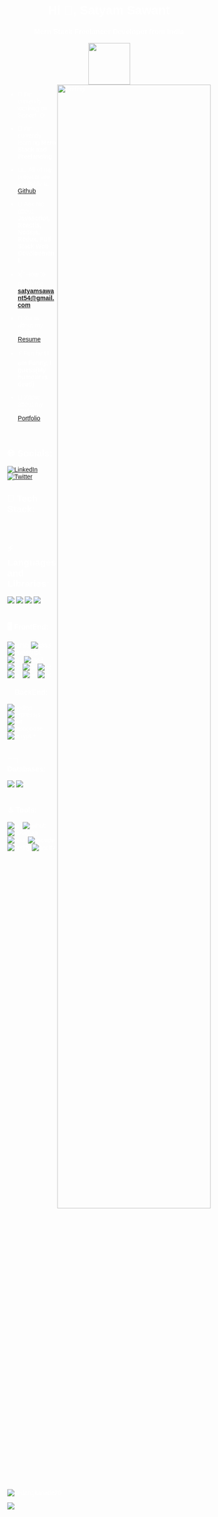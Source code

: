 <body style="background-image: url('https://encrypted-tbn0.gstatic.com/images?q=tbn:ANd9GcRKn5lAg9XJZu28A9Mhoe67yq2lIbygA9hCvmRt7ss5xw&s');
            background-size: cover;
            background-position: center;
            font-family: Arial, sans-serif;
            color: white;
            margin: 0;
            padding: 0;">
    <div style="max-width: 800px; margin: 0 auto; padding: 20px;">
<h1 align="center">Hi 👋, Satyam Sawant</h1>
<h3 align="center">Mern Stack Freelancer Developer from India</h3>
<div align=center>
 <img height="95" src="https://readme-typing-svg.herokuapp.com/?lines=SATYAM+SAWANT...;FULL+STACK+WEB+DEVELOPER;MERN+STACK+DEVELOPER;WEB+DEVELOPER;&color=cyan&center=true" />
</div>

<img  align="right" margin-top="30px" alt="Coding" width="350" height="80%" src="https://miro.medium.com/max/1360/1*zVnWJtyGOX_kUIDm6ccCfQ.gif">

- 🔭 I’m currently working on Socket IO 

- 🌱 I’m currently learning **Mern Stack and Freelancing**

- 👨‍💻 All of my projects are available at [Github](https://github.com/satyamsawant54/Satyam-Readme/blob/main/README.md)

- 💬 Ask me about **Javascript, Reactjs, Nodejs, Redux, Full Stack Web Development**.

- 📫 How to reach me **satyamsawant54@gmail.com**

- 📄 Know about my Projects [Resume](https://drive.google.com/file/d/1T1B2yO11Z3r1Dauf5IskSkYKGhGz1DQ0/view)

- ⚡ Fun fact **I am Funny, I guess(My humour is dead)**

- 📄 Know about my Profile [Portfolio](https://ss-personal-portfolio.netlify.app/)

</br>

## 🌐 Socials:

[![LinkedIn](https://img.shields.io/badge/LinkedIn-%230077B5.svg?logo=linkedin&logoColor=white&style=for-the-badge)](https://www.linkedin.com/in/satyam-sawant-a257802a7/) [![Twitter](https://img.shields.io/badge/Twitter-%231DA1F2.svg?logo=Twitter&logoColor=white&style=for-the-badge)](https://twitter.com/satyam_Dev10)
</br>

<h2 align="left"> 📌 Tech Stack:</h2>
</br>
<div display="flex">
<h2 align="left"> ⚡ Languages and Libraries:</h2>
<img src = "https://img.shields.io/badge/C-%2300599C.svg?style=for-the-badge&logo=c&logoColor=white">
<img src = "https://img.shields.io/badge/C++-%2300599C.svg?style=for-the-badge&logo=c%2B%2B&logoColor=white">
<img src = "https://img.shields.io/badge/Java-%23ED8B00.svg?style=for-the-badge&logo=java&logoColor=white">
<img src = "https://img.shields.io/badge/Python-3670A0?style=for-the-badge&logo=python&logoColor=ffdd54">

</div>
<br>
<div display="flex">
  <h3> 🖥️ FrontEnd: </h3>    
 <img src="https://img.shields.io/badge/html5-%23E34F26.svg?style=for-the-badge&logo=html5&logoColor=white" align="center" alt="html5">
 <img src = "https://img.shields.io/badge/css3-%231572B6.svg?style=for-the-badge&logo=css3&logoColor=white" align="center" alt="css3">
 <img src ="https://img.shields.io/badge/javascript-%23323330.svg?style=for-the-badge&logo=javascript&logoColor=%23F7DF1E" align="center" alt="javascript">
 <img src ="https://img.shields.io/badge/react-%23323330.svg?style=for-the-badge&logo=react&logoColor=blue&Color=black" align="center" alt="ejs">
 <img src = "https://img.shields.io/badge/redux-%231572B6.svg?style=for-the-badge&logo=redux&logoColor=white" align="center" alt="css3">
 <img src="https://img.shields.io/badge/Material UI-%23000000.svg?style=for-the-badge&logo=mui&logoColor=#00C7B7&color=red" align="center" alt="git"/>
 <img src="https://img.shields.io/badge/Next JS-%23000000.svg?style=for-the-badge&logo=Next.js&logoColor=#00C7B7&color=red" align="center" alt="git"/>
 <img src="https://img.shields.io/badge/Tailwind CSS-%23000000.svg?style=for-the-badge&logo=Tailwind CSS&logoColor=#00C7B7&color=red" align="center" alt="git"/><br>
<img src="https://img.shields.io/badge/Boostrap-%23000000.svg?style=for-the-badge&logo=Bootstrap CSS&logoColor=#00C7B7&color=red" align="center" alt="git"/>
<img src="https://img.shields.io/badge/JQuery-%23000000.svg?style=for-the-badge&logo=JQuery&logoColor=#00C7B7&color=red" align="center" alt="git"/>
            <img src="https://img.shields.io/badge/Figma-%23000000.svg?style=for-the-badge&logo=Figma CSS&logoColor=#00C7B7&color=red" align="center" alt="git"/>
</div>
 <div ><h3> 👾 BackEnd: </h3> 
   <img src="https://img.shields.io/badge/Node.js-339933?style=for-the-badge&logo=nodedotjs&logoColor=white" align="center" alt="nodejs" />
   <img src="https://img.shields.io/badge/Express.js-%23323330?style=for-the-badge&logo=express&logoColor=white" align="center" alt="expressjs"/>
   <img src="https://img.shields.io/badge/JWT-black?style=for-the-badge&logo=JSON%20web%20tokens" align="center" alt="jwt"/>
   <img src="https://img.shields.io/badge/Mongoose-4EA94B?style=for-the-badge&logo=mongoose&logoColor=white&color=red" align="center" alt="mongoose"/>
   <img src="https://img.shields.io/badge/Bcrypt JS-4EA94B?style=for-the-badge&logo=bcryptjs&logoColor=white&color=blue" align="center" alt="bcrypt"/>
   +
 </div>
</br>
<div ><h3> 👨‍💻 Databases: </h3> 
   <img src="https://img.shields.io/badge/MongoDB-%234ea94b.svg?style=for-the-badge&logo=mongodb&logoColor=white" />
   <img src="https://img.shields.io/badge/mysql-%2300f.svg?style=for-the-badge&logo=mysql&logoColor=white&color=black">
 </div>
 </br>
   <div ><h3> ⚓️ Tools: </h3> 
   <img src="https://img.shields.io/badge/git-%23000000.svg?style=for-the-badge&logo=git&logoColor=#00C7B7&color=red" align="center" alt="git"/>
   <img src="https://img.shields.io/badge/GitHub-100000?style=for-the-badge&logo=github&logoColor=white" align="center" alt="github"/>
   <img src ="https://img.shields.io/badge/Postman-FF6C37?style=for-the-badge&logo=postman&logoColor=white" align="center" alt="postman">
   <img src = "https://img.shields.io/badge/NPM-%23000000.svg?style=for-the-badge&logo=npm&logoColor=white" align="center" alt="npm">
   <img src="https://img.shields.io/badge/Visual%20Studio-%231572B6.svg?style=for-the-badge&logo=visual-studio&logoColor=white"  align="center" alt="vscode"/>
   <img src = "https://img.shields.io/badge/Netlify-%23150458.svg?style=for-the-badge&logo=netlify&logoColor=white" align="center" alt = "netlify"/>
   <img src = "https://img.shields.io/badge/Vercel-%23150458.svg?style=for-the-badge&logo=vercel&logoColor=white&color=black" align="center" alt = "netlify"/>
 </div>
 </br>
 </br>

 <p><img align="center" src="https://github-readme-stats.vercel.app/api/top-langs?username=vedangkanade20&show_icons=true&locale=en&layout=compact" alt="vedangkanade20" /></p>

<p><img src ="https://github-readme-streak-stats.herokuapp.com/?user=VedangKanade20&theme=shades-of-purple&hide_border=false"><br/> </p>
